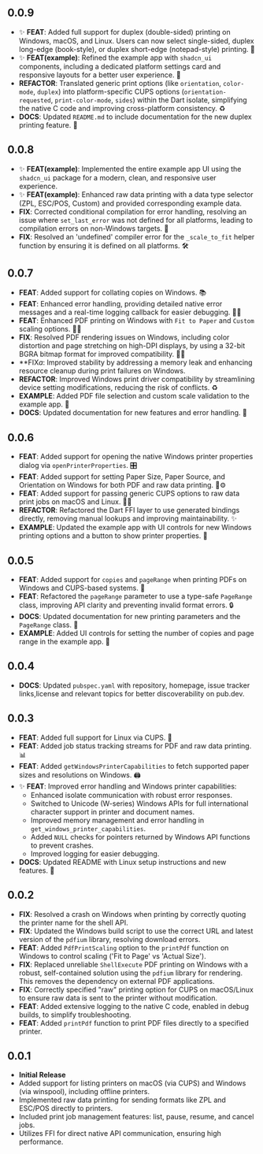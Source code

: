 ## 0.0.9

* ✨ **FEAT**: Added full support for duplex (double-sided) printing on Windows, macOS, and Linux. Users can now select single-sided, duplex long-edge (book-style), or duplex short-edge (notepad-style) printing. 📖
* ✨ **FEAT(example)**: Refined the example app with `shadcn_ui` components, including a dedicated platform settings card and responsive layouts for a better user experience. 🎨
* **REFACTOR**: Translated generic print options (like `orientation`, `color-mode`, `duplex`) into platform-specific CUPS options (`orientation-requested`, `print-color-mode`, `sides`) within the Dart isolate, simplifying the native C code and improving cross-platform consistency. ♻️
* **DOCS**: Updated `README.md` to include documentation for the new duplex printing feature. 📝

## 0.0.8

* ✨ **FEAT(example)**: Implemented the entire example app UI using the `shadcn_ui` package for a modern, clean, and responsive user experience.
* ✨ **FEAT(example)**: Enhanced raw data printing with a data type selector (ZPL, ESC/POS, Custom) and provided corresponding example data.
* **FIX**: Corrected conditional compilation for error handling, resolving an issue where `set_last_error` was not defined for all platforms, leading to compilation errors on non-Windows targets. 🐛
* **FIX**: Resolved an 'undefined' compiler error for the `_scale_to_fit` helper function by ensuring it is defined on all platforms. 🛠️

## 0.0.7

* **FEAT**: Added support for collating copies on Windows. 📚
* **FEAT**: Enhanced error handling, providing detailed native error messages and a real-time logging callback for easier debugging. 🕵️‍♂️
* **FEAT**: Enhanced PDF printing on Windows with `Fit to Paper` and `Custom` scaling options. 📄✨
* **FIX**: Resolved PDF rendering issues on Windows, including color distortion and page stretching on high-DPI displays, by using a 32-bit BGRA bitmap format for improved compatibility. 🐛🎨
* **FIX*a*: Improved stability by addressing a memory leak and enhancing resource cleanup during print failures on Windows.
* **REFACTOR**: Improved Windows print driver compatibility by streamlining device setting modifications, reducing the risk of conflicts. ♻️
* **EXAMPLE**: Added PDF file selection and custom scale validation to the example app. 🎨
* **DOCS**: Updated documentation for new features and error handling. 📝

## 0.0.6

* **FEAT**: Added support for opening the native Windows printer properties dialog via `openPrinterProperties`. 🎛️
* **FEAT**: Added support for setting Paper Size, Paper Source, and Orientation on Windows for both PDF and raw data printing. 📄⚙️
* **FEAT**: Added support for passing generic CUPS options to raw data print jobs on macOS and Linux. 🐧🍎
* **REFACTOR**: Refactored the Dart FFI layer to use generated bindings directly, removing manual lookups and improving maintainability. ✨
* **EXAMPLE**: Updated the example app with UI controls for new Windows printing options and a button to show printer properties. 🎨

## 0.0.5

* **FEAT**: Added support for `copies` and `pageRange` when printing PDFs on Windows and CUPS-based systems. 🔢
* **FEAT**: Refactored the `pageRange` parameter to use a type-safe `PageRange` class, improving API clarity and preventing invalid format errors. 🔒
* **DOCS**: Updated documentation for new printing parameters and the `PageRange` class. 📝
* **EXAMPLE**: Added UI controls for setting the number of copies and page range in the example app. 🎨

## 0.0.4

* **DOCS**: Updated `pubspec.yaml` with repository, homepage, issue tracker links,license and relevant topics for better discoverability on pub.dev.

## 0.0.3

* **FEAT**: Added full support for Linux via CUPS. 🚀
* **FEAT**: Added job status tracking streams for PDF and raw data printing. 📊
* **FEAT**: Added `getWindowsPrinterCapabilities` to fetch supported paper sizes and resolutions on Windows. 🖨️
* ✨ **FEAT**: Improved error handling and Windows printer capabilities:
    *   Enhanced isolate communication with robust error responses.
    *   Switched to Unicode (W-series) Windows APIs for full international character support in printer and document names.
    *   Improved memory management and error handling in `get_windows_printer_capabilities`.
    *   Added `NULL` checks for pointers returned by Windows API functions to prevent crashes.
    *   Improved logging for easier debugging.
* **DOCS**: Updated README with Linux setup instructions and new features. 📝

## 0.0.2

* **FIX**: Resolved a crash on Windows when printing by correctly quoting the printer name for the shell API.
* **FIX**: Updated the Windows build script to use the correct URL and latest version of the `pdfium` library, resolving download errors.
* **FEAT**: Added `PdfPrintScaling` option to the `printPdf` function on Windows to control scaling ('Fit to Page' vs 'Actual Size').
* **FIX**: Replaced unreliable `ShellExecute` PDF printing on Windows with a robust, self-contained solution using the `pdfium` library for rendering. This removes the dependency on external PDF applications.
* **FIX**: Correctly specified "raw" printing option for CUPS on macOS/Linux to ensure raw data is sent to the printer without modification.
* **FEAT**: Added extensive logging to the native C code, enabled in debug builds, to simplify troubleshooting.
* **FEAT**: Added `printPdf` function to print PDF files directly to a specified printer.

## 0.0.1

* **Initial Release**
* Added support for listing printers on macOS (via CUPS) and Windows (via winspool), including offline printers.
* Implemented raw data printing for sending formats like ZPL and ESC/POS directly to printers.
* Included print job management features: list, pause, resume, and cancel jobs.
* Utilizes FFI for direct native API communication, ensuring high performance.
